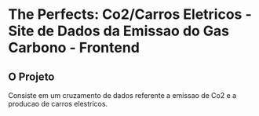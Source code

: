 # The Perfects: Co2/Carros Eletricos - Site de Dados da Emissao do Gas Carbono - Frontend
## O Projeto
Consiste em um cruzamento de dados referente a emissao de Co2 e a producao de carros elestricos.
